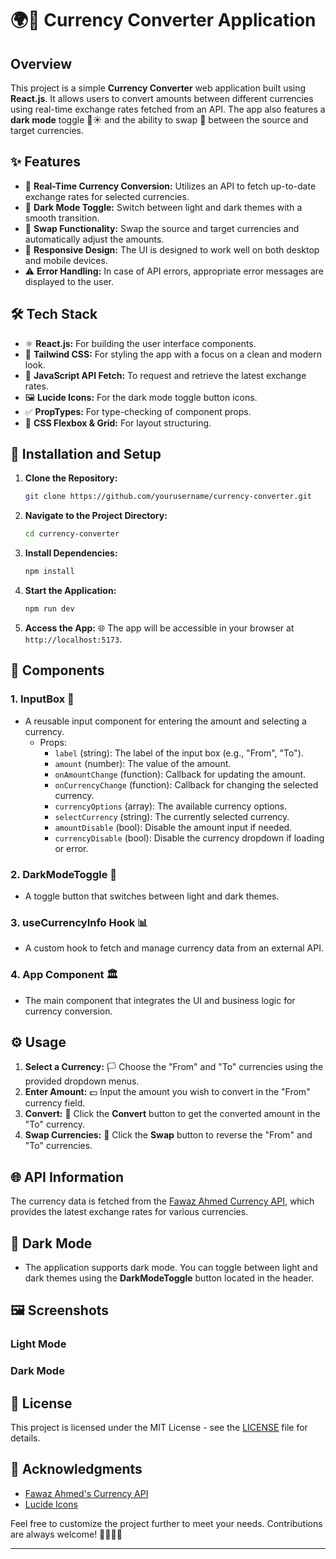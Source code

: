 # 🌍💱 Currency Converter Application

## Overview

This project is a simple **Currency Converter** web application built using **React.js**. It allows users to convert amounts between different currencies using real-time exchange rates fetched from an API. The app also features a **dark mode** toggle 🌙☀️ and the ability to swap 🔄 between the source and target currencies.

## ✨ Features

- 🔄 **Real-Time Currency Conversion:** Utilizes an API to fetch up-to-date exchange rates for selected currencies.
- 🌙 **Dark Mode Toggle:** Switch between light and dark themes with a smooth transition.
- 🔁 **Swap Functionality:** Swap the source and target currencies and automatically adjust the amounts.
- 📱 **Responsive Design:** The UI is designed to work well on both desktop and mobile devices.
- ⚠️ **Error Handling:** In case of API errors, appropriate error messages are displayed to the user.

## 🛠️ Tech Stack

- ⚛️ **React.js:** For building the user interface components.
- 🎨 **Tailwind CSS:** For styling the app with a focus on a clean and modern look.
- 🔗 **JavaScript API Fetch:** To request and retrieve the latest exchange rates.
- 🖼️ **Lucide Icons:** For the dark mode toggle button icons.
- ✅ **PropTypes:** For type-checking of component props.
- 📐 **CSS Flexbox & Grid:** For layout structuring.

## 🚀 Installation and Setup

1. **Clone the Repository:**

   ```bash
   git clone https://github.com/yourusername/currency-converter.git
   ```

2. **Navigate to the Project Directory:**

   ```bash
   cd currency-converter
   ```

3. **Install Dependencies:**

   ```bash
   npm install
   ```

4. **Start the Application:**

   ```bash
   npm run dev
   ```

5. **Access the App:** 🌐
   The app will be accessible in your browser at `http://localhost:5173`.

## 🧩 Components

### 1. **InputBox** 💸

- A reusable input component for entering the amount and selecting a currency.
  - Props:
    - `label` (string): The label of the input box (e.g., "From", "To").
    - `amount` (number): The value of the amount.
    - `onAmountChange` (function): Callback for updating the amount.
    - `onCurrencyChange` (function): Callback for changing the selected currency.
    - `currencyOptions` (array): The available currency options.
    - `selectCurrency` (string): The currently selected currency.
    - `amountDisable` (bool): Disable the amount input if needed.
    - `currencyDisable` (bool): Disable the currency dropdown if loading or error.

### 2. **DarkModeToggle** 🌙

- A toggle button that switches between light and dark themes.

### 3. **useCurrencyInfo Hook** 📊

- A custom hook to fetch and manage currency data from an external API.

### 4. **App Component** 🏛️

- The main component that integrates the UI and business logic for currency conversion.

## ⚙️ Usage

1. **Select a Currency:** 🏳️ Choose the "From" and "To" currencies using the provided dropdown menus.
2. **Enter Amount:** 💵 Input the amount you wish to convert in the "From" currency field.
3. **Convert:** 🔁 Click the **Convert** button to get the converted amount in the "To" currency.
4. **Swap Currencies:** 🔄 Click the **Swap** button to reverse the "From" and "To" currencies.

## 🌐 API Information

The currency data is fetched from the [Fawaz Ahmed Currency API](https://github.com/fawazahmed0/currency-api), which provides the latest exchange rates for various currencies.

## 🌙 Dark Mode

- The application supports dark mode. You can toggle between light and dark themes using the **DarkModeToggle** button located in the header.

## 🖼️ Screenshots

### Light Mode

[](./src/assets/light_mode.png)

### Dark Mode

[](./src/assets/dark_mode.png)

## 📜 License

This project is licensed under the MIT License - see the [LICENSE](LICENSE) file for details.

## 🎉 Acknowledgments

- [Fawaz Ahmed's Currency API](https://github.com/fawazahmed0/currency-api)
- [Lucide Icons](https://lucide.dev)
  
Feel free to customize the project further to meet your needs. Contributions are always welcome! 👨‍💻👩‍💻

---
